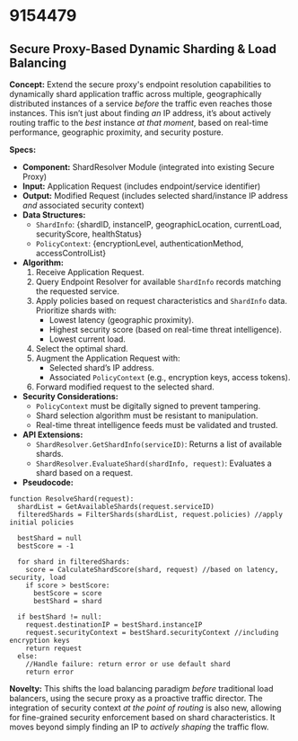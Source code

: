 # 9154479

## Secure Proxy-Based Dynamic Sharding & Load Balancing

**Concept:** Extend the secure proxy's endpoint resolution capabilities to dynamically shard application traffic across multiple, geographically distributed instances of a service *before* the traffic even reaches those instances. This isn’t just about finding *an* IP address, it’s about actively routing traffic to the *best* instance *at that moment*, based on real-time performance, geographic proximity, and security posture.

**Specs:**

*   **Component:** ShardResolver Module (integrated into existing Secure Proxy)
*   **Input:** Application Request (includes endpoint/service identifier)
*   **Output:** Modified Request (includes selected shard/instance IP address *and* associated security context)
*   **Data Structures:**
    *   `ShardInfo`: {shardID, instanceIP, geographicLocation, currentLoad, securityScore, healthStatus}
    *   `PolicyContext`: {encryptionLevel, authenticationMethod, accessControlList}
*   **Algorithm:**
    1.  Receive Application Request.
    2.  Query Endpoint Resolver for available `ShardInfo` records matching the requested service.
    3.  Apply policies based on request characteristics and `ShardInfo` data. Prioritize shards with:
        *   Lowest latency (geographic proximity).
        *   Highest security score (based on real-time threat intelligence).
        *   Lowest current load.
    4.  Select the optimal shard.
    5.  Augment the Application Request with:
        *   Selected shard’s IP address.
        *   Associated `PolicyContext` (e.g., encryption keys, access tokens).
    6.  Forward modified request to the selected shard.
*   **Security Considerations:**
    *   `PolicyContext` must be digitally signed to prevent tampering.
    *   Shard selection algorithm must be resistant to manipulation.
    *   Real-time threat intelligence feeds must be validated and trusted.
*   **API Extensions:**
    *   `ShardResolver.GetShardInfo(serviceID)`: Returns a list of available shards.
    *   `ShardResolver.EvaluateShard(shardInfo, request)`: Evaluates a shard based on a request.
*   **Pseudocode:**

```
function ResolveShard(request):
  shardList = GetAvailableShards(request.serviceID)
  filteredShards = FilterShards(shardList, request.policies) //apply initial policies

  bestShard = null
  bestScore = -1

  for shard in filteredShards:
    score = CalculateShardScore(shard, request) //based on latency, security, load
    if score > bestScore:
      bestScore = score
      bestShard = shard

  if bestShard != null:
    request.destinationIP = bestShard.instanceIP
    request.securityContext = bestShard.securityContext //including encryption keys
    return request
  else:
    //Handle failure: return error or use default shard
    return error
```

**Novelty:** This shifts the load balancing paradigm *before* traditional load balancers, using the secure proxy as a proactive traffic director. The integration of security context *at the point of routing* is also new, allowing for fine-grained security enforcement based on shard characteristics. It moves beyond simply finding an IP to *actively shaping* the traffic flow.
